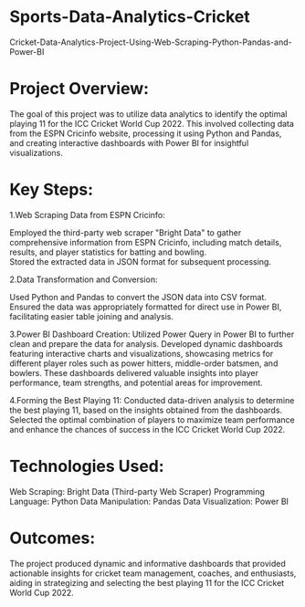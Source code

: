 # Sports-Data-Analytics-Cricket
Cricket-Data-Analytics-Project-Using-Web-Scraping-Python-Pandas-and-Power-BI

# Project Overview:
The goal of this project was to utilize data analytics to identify the optimal playing 11 for the ICC Cricket World Cup 2022. This involved collecting data from the ESPN Cricinfo website, processing it using Python and Pandas, and creating interactive dashboards with Power BI for insightful visualizations.

# Key Steps:

1.Web Scraping Data from ESPN Cricinfo:

Employed the third-party web scraper "Bright Data" to gather comprehensive information from ESPN Cricinfo, including match details, results, and player statistics for batting and bowling.  
   Stored the extracted data in JSON format for subsequent processing.

2.Data Transformation and Conversion:

Used Python and Pandas to convert the JSON data into CSV format.
   Ensured the data was appropriately formatted for direct use in Power BI, facilitating easier table joining and analysis.

3.Power BI Dashboard Creation:
Utilized Power Query in Power BI to further clean and prepare the data for analysis.
   Developed dynamic dashboards featuring interactive charts and visualizations, showcasing metrics for different player roles such as power hitters, middle-order batsmen, and bowlers.
   These dashboards delivered valuable insights into player performance, team strengths, and potential areas for improvement.

4.Forming the Best Playing 11:
Conducted data-driven analysis to determine the best playing 11, based on the insights obtained from the dashboards.
   Selected the optimal combination of players to maximize team performance and enhance the chances of success in the ICC Cricket World Cup 2022.

# Technologies Used:
Web Scraping: Bright Data (Third-party Web Scraper)
   Programming Language: Python
   Data Manipulation: Pandas
   Data Visualization: Power BI

# Outcomes:
The project produced dynamic and informative dashboards that provided actionable insights for cricket team management, coaches, and enthusiasts, aiding in strategizing and selecting the best playing 11 for the ICC Cricket World Cup 2022.
